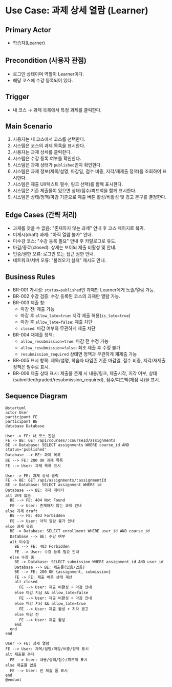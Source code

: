 # Use Case: 과제 상세 열람 (Learner)

## Primary Actor
- 학습자(Learner)

## Precondition (사용자 관점)
- 로그인 상태이며 역할이 Learner이다.
- 해당 코스에 수강 등록되어 있다.

## Trigger
- 내 코스 → 과제 목록에서 특정 과제를 클릭한다.

## Main Scenario
1. 사용자는 내 코스에서 코스를 선택한다.
2. 시스템은 코스의 과제 목록을 표시한다.
3. 사용자는 과제 상세를 클릭한다.
4. 시스템은 수강 등록 여부를 확인한다.
5. 시스템은 과제 상태가 `published`인지 확인한다.
6. 시스템은 과제 정보(제목/설명, 마감일, 점수 비중, 지각/재제출 정책)를 조회하여 표시한다.
7. 시스템은 제출 UI(텍스트 필수, 링크 선택)를 함께 표시한다.
8. 시스템은 기존 제출물이 있으면 상태/점수/피드백을 함께 표시한다.
9. 시스템은 상태/정책/마감 기준으로 제출 버튼 활성/비활성 및 경고 문구를 결정한다.

## Edge Cases (간략 처리)
- 과제를 찾을 수 없음: "존재하지 않는 과제" 안내 후 코스 페이지로 복귀.
- 미게시(draft) 과제: "아직 열람 불가" 안내.
- 미수강 코스: "수강 등록 필요" 안내 후 카탈로그로 유도.
- 마감/종료(closed): 상세는 보이되 제출 비활성 및 안내.
- 인증/권한 오류: 로그인 또는 접근 권한 안내.
- 네트워크/서버 오류: "불러오기 실패" 재시도 안내.

## Business Rules
- BR-001 가시성: `status=published`인 과제만 Learner에게 노출/열람 가능.
- BR-002 수강 검증: 수강 등록된 코스의 과제만 열람 가능.
- BR-003 제출 창: 
  - 마감 전: 제출 가능
  - 마감 후 `allow_late=true`: 지각 제출 허용(`is_late=true`)
  - 마감 후 `allow_late=false`: 제출 차단
  - `closed`: 마감 여부와 무관하게 제출 차단
- BR-004 재제출 정책:
  - `allow_resubmission=true`: 마감 전 수정 가능
  - `allow_resubmission=false`: 최초 제출 후 수정 불가
  - `resubmission_required` 상태면 정책과 무관하게 재제출 가능
- BR-005 표시 항목: 제목/설명, 학습자 타임존 기준 마감일, 점수 비중, 지각/재제출 정책은 필수로 표시.
- BR-006 제출 상태 표시: 제출물 존재 시 내용/링크, 제출시각, 지각 여부, 상태(submitted/graded/resubmission_required), 점수/피드백(채점 시)을 표시.

## Sequence Diagram

```plantuml
@startuml
actor User
participant FE
participant BE
database Database

User -> FE: 내 코스 진입
FE -> BE: GET /api/courses/:courseId/assignments
BE -> Database: SELECT assignments WHERE course_id AND status='published'
Database --> BE: 과제 목록
BE --> FE: 200 OK 과제 목록
FE --> User: 과제 목록 표시

User -> FE: 과제 상세 클릭
FE -> BE: GET /api/assignments/:assignmentId
BE -> Database: SELECT assignment WHERE id
Database --> BE: 과제 데이터
alt 과제 없음
  BE --> FE: 404 Not Found
  FE --> User: 존재하지 않는 과제 안내
else 과제 draft
  BE --> FE: 403 Forbidden
  FE --> User: 아직 열람 불가 안내
else 과제 유효
  BE -> Database: SELECT enrollment WHERE user_id AND course_id
  Database --> BE: 수강 여부
  alt 미수강
    BE --> FE: 403 Forbidden
    FE --> User: 수강 등록 필요 안내
  else 수강 중
    BE -> Database: SELECT submission WHERE assignment_id AND user_id
    Database --> BE: 제출물(있음/없음)
    BE --> FE: 200 OK {assignment, submission}
    FE -> FE: 제출 버튼 상태 계산
    alt closed
      FE --> User: 제출 비활성 + 마감 안내
    else 마감 지남 && allow_late=false
      FE --> User: 제출 비활성 + 마감 안내
    else 마감 지남 && allow_late=true
      FE --> User: 제출 활성 + 지각 경고
    else 마감 전
      FE --> User: 제출 활성
    end
  end
end

User -> FE: 상세 열람
FE --> User: 제목/설명/마감/비중/정책 표시
alt 제출물 존재
  FE --> User: 내용/상태/점수/피드백 표시
else 제출물 없음
  FE --> User: 빈 제출 폼 표시
end
@enduml
```
